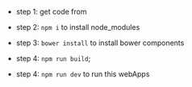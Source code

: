 
* step 1: get code from 

* step 2: `npm i` to install node_modules

* step 3: `bower install` to install bower components

* step 4: `npm run build`;

* step 4: `npm run dev` to run this webApps

